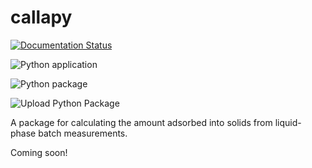 callapy
=======
[![Documentation Status](https://readthedocs.org/projects/callapy/badge/?version=latest)](https://callapy.readthedocs.io/en/latest/?badge=latest)

![Python application](https://github.com/dejac001/callapy/workflows/Python%20application/badge.svg)

![Python package](https://github.com/dejac001/callapy/workflows/Python%20package/badge.svg)

![Upload Python Package](https://github.com/dejac001/callapy/workflows/Upload%20Python%20Package/badge.svg)

A package for calculating the amount adsorbed
into solids from liquid-phase batch measurements.

Coming soon!
